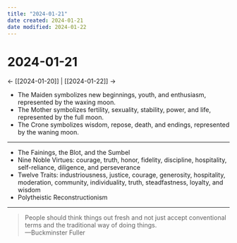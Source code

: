 ```yaml
---
title: "2024-01-21"
date created: 2024-01-21
date modified: 2024-01-22
---
```


# 2024-01-21

← [[2024-01-20]] | [[2024-01-22]] →

- The Maiden symbolizes new beginnings, youth, and enthusiasm, represented by the waxing moon.
- The Mother symbolizes fertility, sexuality, stability, power, and life, represented by the full moon.
- The Crone symbolizes wisdom, repose, death, and endings, represented by the waning moon.

---

- The Fainings, the Blot, and the Sumbel
- Nine Noble Virtues: courage, truth, honor, fidelity, discipline, hospitality, self-reliance, diligence, and perseverance
- Twelve Traits: industriousness, justice, courage, generosity, hospitality, moderation, community, individuality, truth, steadfastness, loyalty, and wisdom
- Polytheistic Reconstructionism

---

> People should think things out fresh and not just accept conventional terms and the traditional way of doing things.  
>—Buckminster Fuller
